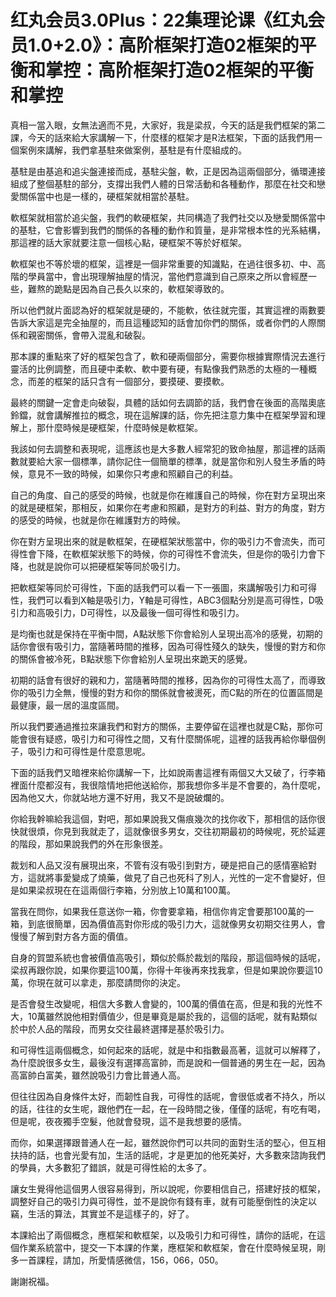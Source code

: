 # 红丸会员3.0Plus：22集理论课《红丸会员1.0+2.0》：高阶框架打造02框架的平衡和掌控：高阶框架打造02框架的平衡和掌控

真相一當入眼，女無法適而不見，大家好，我是梁叔，今天的話是我們框架的第二課，今天的話來給大家講解一下，什麼樣的框架才是R法框架，下面的話我們用一個案例來講解，我們拿基駐來做案例，基駐是有什麼組成的。

基駐是由基追和追尖盤連接而成，基駐尖盤，軟，正是因為這兩個部分，循環連接組成了整個基駐的部分，支撐出我們人體的日常活動和各種動作，那麼在社交和戀愛關係當中也是一樣的，硬框架就相當於基駐。

軟框架就相當於追尖盤，我們的軟硬框架，共同構造了我們社交以及戀愛關係當中的基駐，它會影響到我們的關係的各種的動作和質量，是非常根本性的光系結構，那這裡的話大家就要注意一個核心點，硬框架不等於好框架。

軟框架也不等於壞的框架，這裡是一個非常重要的知識點，在過往很多初、中、高階的學員當中，會出現理解抽屋的情況，當他們意識到自己原來之所以會經歷一些，難熬的跪點是因為自己長久以來的，軟框架導致的。

所以他們就片面認為好的框架就是硬的，不能軟，依往就完蛋，其實這裡的兩數要告訴大家這是完全抽屋的，而且這種認知的話會加你們的關係，或者你們的人際關係和親密關係，會帶入混亂和破裂。

那本課的重點來了好的框架包含了，軟和硬兩個部分，需要你根據實際情況去進行靈活的比例調整，而且硬中柔軟、軟中要有硬，有點像我們熟悉的太極的一種概念，而差的框架的話只含有一個部分，要摸硬、要摸軟。

最終的關鍵一定會走向破裂，具體的話如何去調節的話，我們會在後面的高階奧底鈴鐺，就會講解推拉的概念，現在這解課的話，你先把注意力集中在框架學習和理解上，那什麼時候是硬框架，什麼時候是軟框架。

我該如何去調整和表現呢，這應該也是大多數人經常犯的致命抽屋，那這裡的話兩數就要給大家一個標準，請你記住一個簡單的標準，就是當你和別人發生矛盾的時候，意見不一致的時候，如果你只考慮和照顧自己的利益。

自己的角度、自己的感受的時候，也就是你在維護自己的時候，你在對方呈現出來的就是硬框架，那相反，如果你在考慮和照顧，是對方的利益、對方的角度，對方的感受的時候，也就是你在維護對方的時候。

你在對方呈現出來的就是軟框架，在硬框架狀態當中，你的吸引力不會流失，而可得性會下降，在軟框架狀態下的時候，你的可得性不會流失，但是你的吸引力會下降，也就是說你可以把硬框架等同於吸引力。

把軟框架等同於可得性，下面的話我們可以看一下一張圖，來講解吸引力和可得性，我們可以看到X軸是吸引力，Y軸是可得性，ABC3個點分別是高可得性，D吸引力和高吸引力，D可得性，以及最後一個可得性和吸引力。

是均衡也就是保持在平衡中間，A點狀態下你會給別人呈現出高冷的感覺，初期的話你會很有吸引力，當隨著時間的推移，因為可得性殘久的缺失，慢慢的對方和你的關係會被冷死，B點狀態下你會給別人呈現出來跪天的感覺。

初期的話會有很好的親和力，當隨著時間的推移，因為你的可得性太高了，而導致你的吸引力全無，慢慢的對方和你的關係就會被燙死，而C點的所在的位置區間是最健康，最一居的溫度區間。

所以我們要通過推拉來讓我們和對方的關係，主要停留在這裡也就是C點，那你可能會很有疑惑，吸引力和可得性之間，又有什麼關係呢，這裡的話我再給你舉個例子，吸引力和可得性是什麼意思呢。

下面的話我們又暗裡來給你講解一下，比如說兩書這裡有兩個又大又破了，行李箱裡面什麼都沒有，我很陰情地把他送給你，那我想你多半是不會要的，為什麼呢，因為他又大，你就站地方還不好用，我又不是說破爛的。

你給我幹嘛給我這個，對吧，那如果說我又傷痕幾次的找你收下，那相信的話你很快就很煩，你見到我就走了，這就像很多男女，交往初期最初的時候呢，死於延遲的階段，那如果說我們的外在形象很差。

裁划和人品又沒有展現出來，不管有沒有吸引到對方，硬是把自己的感情塞給對方，這就將事愛變成了燒藥，做見了自己也死科了別人，光性的一定不會變好，但是如果梁叔現在在這兩個行李箱，分別放上10萬和100萬。

當我在問你，如果我任意送你一箱，你會要拿箱，相信你肯定會要那100萬的一箱，到底很簡單，因為價值高對你形成的吸引力大，這就像男女初期交往男人，會慢慢了解到對方各方面的價值。

自身的賀盟系統也會被價值高吸引，類似於縣於裁划的階段，那這個時候的話呢，梁叔再跟你說，如果你要這100萬，你得十年後再來找我拿，但是如果說你要這10萬，你現在就可以拿走，那麼請問你的決定。

是否會發生改變呢，相信大多數人會變的，100萬的價值在高，但是和我的光性不大，10萬雖然說他相對價值少，但是畢竟是屬於我的，這個的話呢，就有點類似於中於人品的階段，而男女交往最終選擇是基於吸引力。

和可得性這兩個概念，如何起來的話呢，就是中和指數最高著，這就可以解釋了，為什麼說很多女生，最後沒有選擇高富帥，而是說和一個普通的男生在一起，因為高富帥白富美，雖然說吸引力會比普通人高。

但往往因為自身條件太好，而韌性自我，可得性的話呢，會很低或者不持久，所以的話，往往的女生呢，跟他們在一起，在一段時間之後，僅僅的話呢，有吃有喝，但是呢，夜夜獨手空髮，他就會發現，這不是我想要的感情。

而你，如果選擇跟普通人在一起，雖然說你們可以共同的面對生活的堅心，但互相扶持的話，也會光愛有加，生活的話呢，才是更加的他死美好，大多數來諮詢我們的學員，大多數犯了錯誤，就是可得性給的太多了。

讓女生覺得他這個男人很容易得到，所以說呢，你要相信自己，搭建好技的框架，調整好自己的吸引力與可得性，並不是說你有錢有車，就有可能壓倒性的決定以竊，生活的算法，其實並不是這樣子的，好了。

本課給出了兩個概念，應框架和軟框架，以及吸引力和可得性，請你的話呢，在這個作業系統當中，提交一下本課的作業，應框架和軟框架，會在什麼時候呈現，剛多一首課程，請加，所愛情感微信，156，066，050。

謝謝祝福。